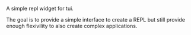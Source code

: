 A simple repl widget for tui.

The goal is to provide a simple interface to create a REPL but still provide enough flexivility
to also create complex applications.
